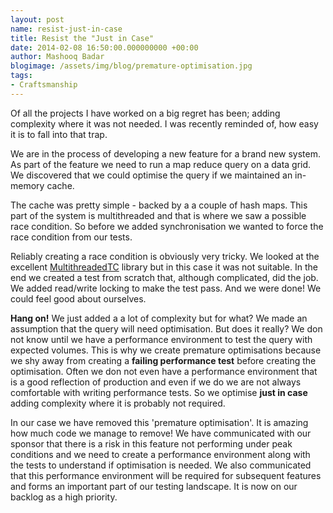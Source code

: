 ```yaml
--- 
layout: post 
name: resist-just-in-case 
title: Resist the "Just in Case"
date: 2014-02-08 16:50:00.000000000 +00:00 
author: Mashooq Badar
blogimage: /assets/img/blog/premature-optimisation.jpg
tags:
- Craftsmanship
---
```


Of all the projects I have worked on a big regret has been; adding complexity where it was not needed. I was recently reminded of, how easy it is to fall into that trap. 

We are in the process of developing a new feature for a brand new system. As part of the feature we need to run a map reduce query on a data grid. We discovered that we could optimise the query if we maintained an in-memory cache. 

The cache was pretty simple - backed by a a couple of hash maps. This part of the system is multithreaded and that is where we saw a possible race condition. So before we added synchronisation we wanted to force the race condition from our tests. 

Reliably creating a race condition is obviously very tricky. We looked at the excellent [MultithreadedTC](http://www.cs.umd.edu/projects/PL/multithreadedtc/overview.html) library but in this case it was not suitable. In the end we created a test from scratch that, although complicated, did the job. We added read/write locking to make the test pass. And we were done! We could feel good about ourselves. 

__Hang on!__ We just added a a lot of complexity but for what? We made an assumption that the query will need optimisation. But does it really? We don not know until we have a performance environment to test the query with expected volumes. This is why we create premature optimisations because we shy away from creating a __failing performance test__ before creating the optimisation. Often we don not even have a performance environment that is a good reflection of production and even if we do we are not always comfortable with writing performance tests. So we optimise __just in case__ adding complexity where it is probably not required.

In our case we have removed this 'premature optimisation'. It is amazing how much code we manage to remove! We have communicated with our sponsor that there is a risk in this feature not performing under peak conditions and we need to create a performance environment along with the tests to understand if optimisation is needed. We also communicated that this performance environment will be required for subsequent features and forms an important part of our testing landscape. It is now on our backlog as a high priority.

